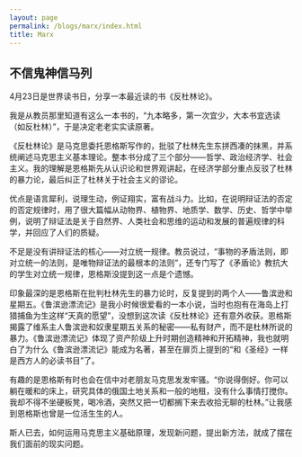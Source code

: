 ```yaml
---
layout: page
permalink: /blogs/marx/index.html
title: Marx
---
```




## 不信鬼神信马列

4月23日是世界读书日，分享一本最近读的书《反杜林论》。

我是从教员那里知道有这么一本书的，“九本略多，第一次宜少，大本书宜选读（如反杜林）”，于是决定老老实实读原著。

《反杜林论》是马克思委托恩格斯写作的，批驳了杜林先生东拼西凑的抹黑，并系统阐述马克思主义基本理论。整本书分成了三个部分——哲学、政治经济学、社会主义。我的理解是恩格斯先从认识论和世界观讲起，在经济学部分重点反驳了杜林的暴力论，最后纠正了杜林关于社会主义的谬论。

优点是语言犀利，说理生动，例证翔实，富有战斗力。比如，在说明辩证法的否定的否定规律时，用了很大篇幅从动物界、植物界、地质学、数学、历史、哲学中举例，说明了辩证法是关于自然界、人类社会和思维的运动和发展的普遍规律的科学，并回应了人们的质疑。

不足是没有讲辩证法的核心——对立统一规律。教员说过，“事物的矛盾法则，即对立统一的法则，是唯物辩证法的最根本的法则”，还专门写了《矛盾论》教抗大的学生对立统一规律，恩格斯没提到这一点是个遗憾。

印象最深的是恩格斯在批判杜林先生的暴力论时，反复提到的两个人——鲁滨逊和星期五。《鲁滨逊漂流记》是我小时候很爱看的一本小说，当时也抱有在海岛上打猎捕鱼为生这样“天真的愿望”，没想到这次读《反杜林论》还有意外收获。恩格斯揭露了维系主人鲁滨逊和奴隶星期五关系的秘密——私有财产，而不是杜林所说的暴力。《鲁滨逊漂流记》体现了资产阶级上升时期创造精神和开拓精神，我也就明白了为什么《鲁滨逊漂流记》能成为名著，甚至在扉页上提到的“和《圣经》一样是西方人的必读书目”了。

有趣的是恩格斯有时也会在信中对老朋友马克思发发牢骚。“你说得倒好。你可以躺在暖和的床上，研究具体的俄国土地关系和一般的地租，没有什么事情打搅你。我却不得不坐硬板凳，喝冷酒，突然又把一切都搁下来去收拾无聊的杜林。”让我感到恩格斯也曾是一位活生生的人。

斯人已去，如何运用马克思主义基础原理，发现新问题，提出新方法，就成了摆在我们面前的现实问题。